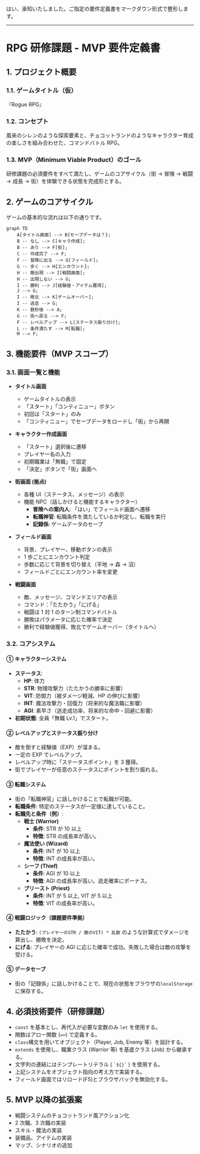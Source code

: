 はい、承知いたしました。ご指定の要件定義書をマークダウン形式で整形します。

---

# RPG 研修課題 - MVP 要件定義書

## 1\. プロジェクト概要

### 1.1. ゲームタイトル（仮）

『Rogue RPG』

### 1.2. コンセプト

風来のシレンのような探索要素と、チョコットランドのようなキャラクター育成の楽しさを組み合わせた、コマンドバトル RPG。

### 1.3. MVP（Minimum Viable Product）のゴール

研修課題の必須要件をすべて満たし、ゲームのコアサイクル（街 → 冒険 → 戦闘 → 成長 → 街）を体験できる状態を完成形とする。

## 2\. ゲームのコアサイクル

ゲームの基本的な流れは以下の通りです。

```mermaid
graph TD
    A[タイトル画面] --> B{セーブデータは？};
    B -- なし --> C[キャラ作成];
    B -- あり --> F[街];
    C -- 作成完了 --> F;
    F -- 冒険に出る --> G[フィールド];
    G -- 歩く --> H{エンカウント};
    H -- 敵出現 --> I[戦闘画面];
    H -- 出現しない --> G;
    I -- 勝利 --> J[経験値・アイテム獲得];
    J --> G;
    I -- 敗北 --> K[ゲームオーバー];
    I -- 逃走 --> G;
    K -- 数秒後 --> A;
    G -- 街へ戻る --> F;
    F -- レベルアップ --> L[ステータス振り分け];
    L -- 条件満たす --> M[転職];
    M --> F;
```

## 3\. 機能要件（MVP スコープ）

### 3.1. 画面一覧と機能

- **タイトル画面**

  - ゲームタイトルの表示
  - 「スタート」「コンティニュー」ボタン
  - 初回は「スタート」のみ
  - 「コンティニュー」でセーブデータをロードし「街」から再開

- **キャラクター作成画面**

  - 「スタート」選択後に遷移
  - プレイヤー名の入力
  - 初期職業は「無職」で固定
  - 「決定」ボタンで「街」画面へ

- **街画面 (拠点)**

  - 各種 UI（ステータス、メッセージ）の表示
  - 機能 NPC（話しかけると機能するキャラクター）
    - **冒険への案内人**: 「はい」でフィールド画面へ遷移
    - **転職神官**: 転職条件を満たしているか判定し、転職を実行
    - **記録係**: ゲームデータのセーブ

- **フィールド画面**

  - 背景、プレイヤー、移動ボタンの表示
  - 1 歩ごとにエンカウント判定
  - 歩数に応じて背景を切り替え（平地 → 森 → 沼）
  - フィールドごとにエンカウント率を変更

- **戦闘画面**

  - 敵、メッセージ、コマンドエリアの表示
  - コマンド：「たたかう」「にげる」
  - 戦闘は 1 対 1 のターン制コマンドバトル
  - 勝敗はパラメータに応じた確率で決定
  - 勝利で経験値獲得、敗北でゲームオーバー（タイトルへ）

### 3.2. コアシステム

#### ① キャラクターシステム

- **ステータス**:
  - **HP**: 体力
  - **STR**: 物理攻撃力（たたかうの勝率に影響）
  - **VIT**: 防御力（被ダメージ軽減、HP の伸びに影響）
  - **INT**: 魔法攻撃力・回復力（将来的な魔法職に影響）
  - **AGI**: 素早さ（逃走成功率、将来的な命中・回避に影響）
- **初期状態**: 全員「無職 Lv.1」でスタート。

#### ② レベルアップとステータス振り分け

- 敵を倒すと経験値（EXP）が溜まる。
- 一定の EXP でレベルアップ。
- レベルアップ時に「ステータスポイント」を 3 獲得。
- 街でプレイヤーが任意のステータスにポイントを割り振れる。

#### ③ 転職システム

- 街の「転職神官」に話しかけることで転職が可能。
- **転職条件**: 特定のステータスが一定値に達していること。
- **転職先と条件（例）**:
  - **戦士 (Warrior)**
    - **条件**: STR が 10 以上
    - **特徴**: STR の成長率が高い。
  - **魔法使い (Wizard)**
    - **条件**: INT が 10 以上
    - **特徴**: INT の成長率が高い。
  - **シーフ (Thief)**
    - **条件**: AGI が 10 以上
    - **特徴**: AGI の成長率が高い。逃走確率にボーナス。
  - **プリースト (Priest)**
    - **条件**: INT が 5 以上, VIT が 5 以上
    - **特徴**: VIT の成長率が高い。

#### ④ 戦闘ロジック（課題要件準拠）

- **たたかう**: `(プレイヤーのSTR / 敵のVIT) * 乱数` のような計算式でダメージを算出し、勝敗を決定。
- **にげる**: プレイヤーの AGI に応じた確率で成功。失敗した場合は敵の攻撃を受ける。

#### ⑤ データセーブ

- 街の「記録係」に話しかけることで、現在の状態をブラウザの`localStorage`に保存する。

## 4\. 必須技術要件（研修課題）

- `const` を基本とし、再代入が必要な変数のみ `let` を使用する。
- 関数はアロー関数 (`=>`) で定義する。
- `class`構文を用いてオブジェクト（Player, Job, Enemy 等）を設計する。
- `extends` を使用し、職業クラス (Warrior 等) を基底クラス (Job) から継承する。
- 文字列の連結にはテンプレートリテラル ( `` `${}` `` ) を使用する。
- 上記システムをオブジェクト指向の考え方で実装する。
- フィールド画面ではリロード(F5)とブラウザバックを無効化する。

## 5\. MVP 以降の拡張案

- 戦闘システムのチョコットランド風アクション化
- 2 次職、3 次職の実装
- スキル・魔法の実装
- 装備品、アイテムの実装
- マップ、シナリオの追加
